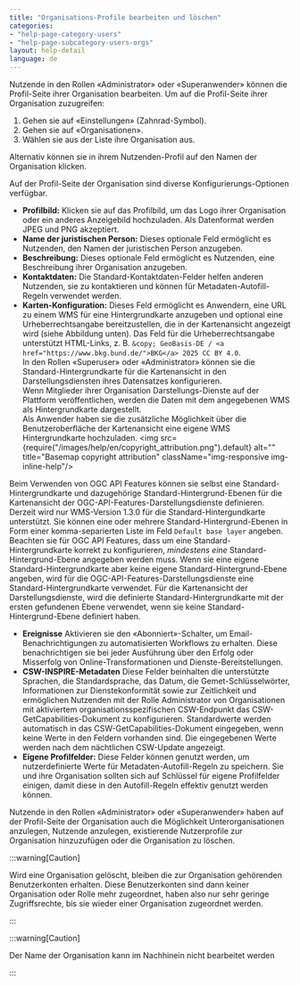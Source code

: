 ```yaml
---
title: "Organisations-Profile bearbeiten und löschen"
categories:
- "help-page-category-users"
- "help-page-subcategory-users-orgs"
layout: help-detail
language: de
---
```


Nutzende in den Rollen &laquo;Administrator&raquo; oder &laquo;Superanwender&raquo; können die Profil-Seite ihrer Organisation bearbeiten. Um auf die Profil-Seite ihrer Organisation zuzugreifen:
1.	Gehen sie auf &laquo;Einstellungen&raquo; (Zahnrad-Symbol).
2.	Gehen sie auf &laquo;Organisationen&raquo;.
3.	Wählen sie aus der Liste ihre Organisation aus.

Alternativ können sie in ihrem Nutzenden-Profil auf den Namen der Organisation klicken.

Auf der Profil-Seite der Organisation sind diverse Konfigurierungs-Optionen verfügbar.

-	**Profilbild:** Klicken sie auf das Profilbild, um das Logo ihrer Organisation oder ein anderes Anzeigebild hochzuladen. Als Datenformat werden JPEG und PNG akzeptiert.
-	**Name der juristischen Person:** Dieses optionale Feld ermöglicht es Nutzenden, den Namen der juristischen Person anzugeben.
-	**Beschreibung:** Dieses optionale Feld ermöglicht es Nutzenden, eine Beschreibung ihrer Organisation anzugeben.
-	**Kontaktdaten:** Die Standard-Kontaktdaten-Felder helfen anderen Nutzenden, sie zu kontaktieren und können für Metadaten-Autofill-Regeln verwendet werden.
-	**Karten-Konfiguration:** Dieses Feld ermöglicht es Anwendern, eine URL zu einem WMS für eine Hintergrundkarte anzugeben und optional eine Urheberrechtsangabe bereitzustellen, die in der Kartenansicht angezeigt wird (siehe Abbildung unten). Das Feld für die Urheberrechtsangabe unterstützt HTML-Links, z. B. `&copy; GeoBasis-DE / <a href="https://www.bkg.bund.de/">BKG</a> 2025 CC BY 4.0`. <br/>In den Rollen &laquo;Superuser&raquo; oder &laquo;Administrator&raquo; können sie die Standard-Hintergrundkarte für die Kartenansicht in den Darstellungsdiensten ihres Datensatzes konfigurieren. <br/>Wenn Mitglieder ihrer Organisation Darstellungs-Dienste auf der Plattform veröffentlichen, werden die Daten mit dem angegebenen WMS als Hintergrundkarte dargestellt. <br/>Als Anwender haben sie die zusätzliche Möglichkeit über die Benutzeroberfläche der Kartenansicht eine eigene WMS Hintergrundkarte hochzuladen.
<img src={require("/images/help/en/copyright_attribution.png").default} alt="" title="Basemap copyright attribution" className="img-responsive img-inline-help"/>   

Beim Verwenden von OGC API Features können sie selbst eine Standard-Hintergrundkarte und dazugehörige Standard-Hintergrund-Ebenen für die Kartenansicht der OGC-API-Features-Darstellungsdienste definieren. Derzeit wird nur WMS-Version 1.3.0 für die Standard-Hintergundkarte unterstützt. Sie können eine oder mehrere Standard-Hintergrund-Ebenen in Form einer komma-separierten Liste im Feld `Default base layer` angeben. Beachten sie für OGC API Features, dass um eine Standard-Hintergrundkarte korrekt zu konfigurieren, *mindestens eine* Standard-Hintergrund-Ebene angegeben werden muss. Wenn sie eine eigene Standard-Hintergrundkarte aber keine eigene Standard-Hintergrund-Ebene angeben, wird für die OGC-API-Features-Darstellungsdienste eine Standard-Hintergrundkarte verwendet.
Für die Kartenansicht der Darstellungsdienste, wird die definierte Standard-Hintergrundkarte mit der ersten gefundenen Ebene verwendet, wenn sie keine Standard-Hintergrund-Ebene definiert haben.

- **Ereignisse** Aktivieren sie den &laquo;Abonniert&raquo;-Schalter, um Email-Benachrichtigungen zu automatisierten Workflows zu erhalten. Diese benachrichtigen sie bei jeder Ausführung über den Erfolg oder Misserfolg von Online-Transformationen und Dienste-Bereitstellungen.
- **CSW-INSPIRE-Metadaten** Diese Felder beinhalten die unterstützte Sprachen, die Standardsprache, das Datum, die Gemet-Schlüsselwörter, Informationen zur Dienstekonformität sowie zur Zeitlichkeit und ermöglichen Nutzenden mit der Rolle Administrator von Organisationen mit aktiviertem organisationsspezifischen CSW-Endpunkt das CSW-GetCapabilities-Dokument zu konfigurieren. Standardwerte werden automatisch in das CSW-GetCapabilities-Dokument eingegeben, wenn keine Werte in den Feldern vorhanden sind. Die eingegebenen Werte werden nach dem nächtlichen CSW-Update angezeigt.
- **Eigene Profilfelder:** Diese Felder können genutzt werden, um nutzerdefinierte Werte für Metadaten-Autofill-Regeln zu speichern. Sie und ihre Organisation sollten sich auf Schlüssel für eigene Profilfelder einigen, damit diese in den Autofill-Regeln effektiv genutzt werden können.

Nutzende in den Rollen &laquo;Administrator&raquo; oder &laquo;Superanwender&raquo; haben auf der Profil-Seite der Organisation auch die Möglichkeit Unterorganisationen anzulegen, Nutzende anzulegen, existierende Nutzerprofile zur Organisation hinzuzufügen oder die Organisation zu löschen.

:::warning[Caution]

Wird eine Organisation gelöscht, bleiben die zur Organisation gehörenden Benutzerkonten erhalten. Diese Benutzerkonten sind dann keiner Organisation oder Rolle mehr zugeordnet, haben also nur sehr geringe Zugriffsrechte, bis sie wieder einer Organisation zugeordnet werden.

:::

:::warning[Caution]

Der Name der Organisation kann im Nachhinein nicht bearbeitet werden

:::